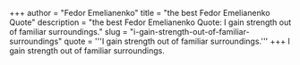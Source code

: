 +++
author = "Fedor Emelianenko"
title = "the best Fedor Emelianenko Quote"
description = "the best Fedor Emelianenko Quote: I gain strength out of familiar surroundings."
slug = "i-gain-strength-out-of-familiar-surroundings"
quote = '''I gain strength out of familiar surroundings.'''
+++
I gain strength out of familiar surroundings.

